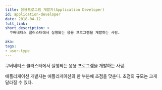 ```yaml
---
title: 응용프로그램 개발자(Application Developer)
id: application-developer
date: 2018-04-12
full_link: 
short_description: >
  쿠버네티스 클러스터에서 실행되는 응용 프로그램을 개발하는 사람.

aka: 
tags:
- user-type
---
```

 쿠버네티스 클러스터에서 실행되는 응용 프로그램을 개발하는 사람.

<!--more--> 

애플리케이션 개발자는 애플리케이션의 한 부분에 초점을 맞춘다. 초점의 규모는 크게 달라질 수 있다.
